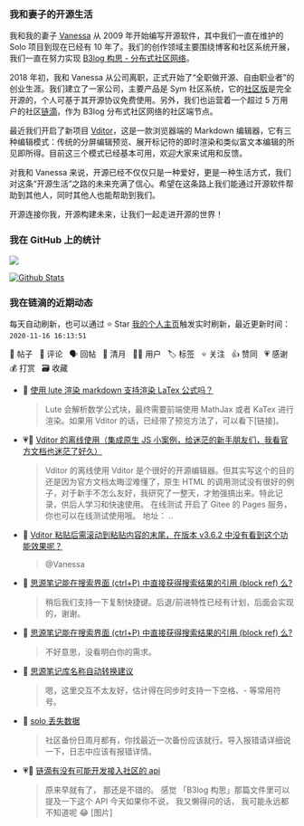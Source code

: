 ### 我和妻子的开源生活

我和我的妻子 [Vanessa](https://github.com/Vanessa219) 从 2009 年开始编写开源软件，其中我们一直在维护的 Solo 项目到现在已经有 10 年了。我们的创作领域主要围绕博客和社区系统开展，我们一直在努力实现 [B3log 构思 - 分布式社区网络](https://ld246.com/article/1546941897596)。

2018 年初，我和 Vanessa 从公司离职，正式开始了“全职做开源、自由职业者”的创业生涯。我们建立了一家公司，主要产品是 Sym 社区系统，它的[社区版](https://github.com/88250/symphony)是完全开源的，个人可基于其开源协议免费使用。另外，我们也运营着一个超过 5 万用户的社区[链滴](https://ld246.com)，作为 B3log 分布式社区网络的社区端节点。

最近我们开启了新项目 [Vditor](https://github.com/Vanessa219/vditor)，这是一款浏览器端的 Markdown 编辑器，它有三种编辑模式：传统的分屏编辑预览、展开标记符的即时渲染和类似富文本编辑的所见即所得。目前这三个模式已经基本可用，欢迎大家来试用和反馈。

对我和 Vanessa 来说，开源已经不仅仅只是一种爱好，更是一种生活方式，我们对这条“开源生活”之路的未来充满了信心。希望在这条路上我们能通过开源软件帮助到其他人，同时其他人也能帮助到我们。

开源连接你我，开源构建未来，让我们一起走进开源的世界！

### 我在 GitHub 上的统计

<a title="Hits" target="_blank" href="https://github.com/88250/88250"><img src="https://hits.b3log.org/88250/88250.svg"></a>

[![Github Stats](https://github-readme-stats.vercel.app/api?username=88250&show_icons=true)](https://github.com/88250)

<!--events start -->

### 我在链滴的近期动态

每天自动刷新，也可以通过 ⭐️ Star [我的个人主页](https://github.com/88250/88250)触发实时刷新，最近更新时间：`2020-11-16 16:13:51`

📝 帖子 &nbsp; 💬 评论 &nbsp; 🗣 回帖 &nbsp; 🌙 清月 &nbsp; 👨‍💻 用户 &nbsp; 🏷️ 标签 &nbsp; ⭐️ 关注 &nbsp; 👍 赞同 &nbsp; 💗 感谢 &nbsp; 💰 打赏 &nbsp; 🗃 收藏

* 💬 [使用 lute 渲染 markdown 支持渲染 LaTex 公式吗？](https://ld246.com/article/1605490500340/comment/1605491757451#comments)

  > Lute 会解析数学公式块，最终需要前端使用 MathJax 或者 KaTex 进行渲染。如果用 Vditor 的话，已经带了预览方法了，可以看下[链接]。
* 💗📝 [Vditor 的离线使用（集成原生 JS 小案例，给迷茫的新手朋友们，我看官方文档也迷茫了好久）](https://ld246.com/article/1605404889889)

  > Vditor 的离线使用 Vditor 是个很好的开源编辑器。但其实写这个的目的还是因为官方文档太晦涩难懂了，原生 HTML 的调用测试没有很好的例子，对于新手不怎么友好，我研究了一整天，才勉强搞出来。特此记录，供后人学习和快速使用。 在线测试 开启了 Gitee 的 Pages 服务，你也可以在线测试使用哦。 地址： ..
* 💬 [Vditor 粘贴后需滚动到粘贴内容的末尾，在版本 v3.6.2 中没有看到这个功能效果呢？](https://ld246.com/article/1605410523094/comment/1605411942635#comments)

  > @Vanessa
* 💬 [思源笔记能在搜索界面 (ctrl+P) 中直接获得搜索结果的引用 (block ref) 么?](https://ld246.com/article/1605346599962/comment/1605405627836#comments)

  > 稍后我们支持一下复制快捷键。后退/前进特性已经有计划，后面会实现的，谢谢。
* 💬 [思源笔记能在搜索界面 (ctrl+P) 中直接获得搜索结果的引用 (block ref) 么?](https://ld246.com/article/1605346599962/comment/1605360081807#comments)

  > 不好意思，没看明白你的需求。
* 💬 [思源笔记库名称自动转换建议](https://ld246.com/article/1605279690384/comment/1605325041881#comments)

  > 嗯，这里交互不太友好，估计得在同步时支持一下空格、- 等常用符号。
* 💬 [solo 丢失数据](https://ld246.com/article/1605102457344/comment/1605319551678#comments)

  > 社区备份日周月都有，你找最近一次备份应该就行。导入报错请详细说一下，日志中应该有报错详情。
* 💗💬 [链滴有没有可能开发接入社区的 api](https://ld246.com/article/1605234756885/comment/1605240715504#comments)

  > 原来早就有了， 那还是不错的。 感觉 「B3log 构思」那篇文件里可以提及一下这个 API 今天如果你不说， 我又懒得问的话， 我可能永远都不知道呢 😂 [图片]


<!--events end -->
